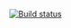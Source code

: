 [![Build status](https://ci.appveyor.com/api/projects/status/6bbbb7x4jkvbku3h?svg=true)](https://ci.appveyor.com/project/victoria6991/testmode)